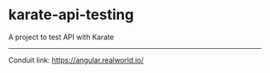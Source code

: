 # karate-api-testing
A project to test API with Karate

---

Conduit link: https://angular.realworld.io/
